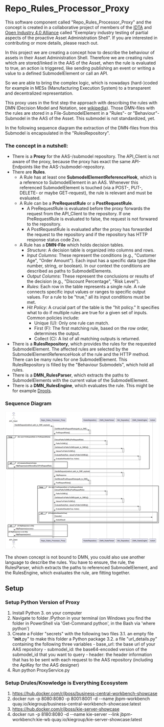 # Repo_Rules_Processor_Proxy

This software component called "Repo_Rules_Processor_Proxy" and the concept is created in a collaborative project of members of the [IDTA](https://industrialdigitaltwin.org/) and [Open Industry 4.0 Alliance](https://openindustry4.com/) called "Exemplary industry testing of partial aspects of the proactive Asset Administration Shell". If you are interested in contributing or more details, please reach out.

In this project we are creating a concept how to describe the behaviour of assets in their Asset Administration Shell. Therefore we are creating rules which are stored/linked in the AAS of the Asset, when the rule is evaluated to true, an action is triggered, like sending publishing an event or writing a value to a defined SubmodelElement or call an API.

So we are able to bring the complex logic, which is nowadays (hard-)coded for example in MESs (Manufacturing Execution System) to a transparent and decentralized representation.

This proxy uses in the first step the approach with describing the rules with DMN (Decision Model and Notation, see [wikipedia](https://en.wikipedia.org/wiki/Decision_Model_and_Notation)).
Those DMN-files with the rules are stored in a File-SubmodelElement in a "Rules"- or "Behaviour"-Submodel in the AAS of the Asset. This submodel is not standardized, yet.

In the following sequence diagram the extraction of the DMN-files from this Submodel is encapsulated in the "RulesRepository".

### The concept in a nutshell:
- There is a **Proxy** for the AAS-/submodel repository. The API_Client is not aware of the proxy, because the proxy has exact the same API-Endpoints like the AAS-/submodel-repository.
- There are **Rules**. 
    - A Rule has at least one **SubmodelElementReferenceHook**, which is a reference to SubmodelElement in an AAS. Whenever this referenced SubmodelElement is touched (via a POST-, PUT-, DELETE- or maybe GET-request), the rule is relevant and must be evaluated.
    - A Rule can be a **PreRequestRule** or a **PostRequestRule**.
        - A PreRequestRule is evaluated before the proxy forwards the request from the API_Client to the repository. If one PreRequestRule is evaluated to false, the request is not forwared to the repository.
        - A PostRequestRule is evaluated after the proxy has forwarded the request to the repository and if the repository has HTTP response status code 2xx.
    - A Rule has a **DMN-File** which holds decision tables.  
        - *Structure*: A decision table is organized into columns and rows.
        - *Input Columns*: These represent the conditions (e.g., "Customer Age", "Order Amount"). Each input has a specific data type (like number, string, or boolean). In our context the conditions are described as paths to SubmodelElements. 
        - *Output Columns*: These represent the conclusions or results of the decision (e.g., "Discount Percentage", "Risk Level").
        - *Rules*: Each row in the table represents a single rule. A rule connects specific input values or ranges to specific output values. For a rule to be "true," all its input conditions must be met.
        - *Hit Policy*: A crucial part of the table is the "hit policy." It specifies what to do if multiple rules are true for a given set of inputs. Common policies include:
            - Unique (U): Only one rule can match.
            - First (F): The first matching rule, based on the row order, determines the output.
            - Collect (C): A list of all matching outputs is returned.
- There is a **RulesRepository**, which provides the rules for the requested SubmodelElement. The affected rules are selected by the SubmodelElementReferenceHook of the rule and the HTTP method. There can be many rules for one SubmodelElement. This RulesRepository is filled by the "Behaviour Submodels", which hold all rules.
- There is a **DMN_RulesParser**, which extracts the paths to SubmodelElements with the current value of the SubmodelElement.
- There is a **DMN_RulesEngine**, which evaluates the rule. This might be for example [Drools](https://drools.org/).



### Sequence Diagram

![Rules Engine Sequence Diagram](/diagrams/RulesEngine_Sequence.png)

The shown concept is not bound to DMN, you could also use another language to describe the rules. You have to ensure, the rule, the RulesParser, which extracts the paths to referenced SubmodelElement, and the RulesEngine, which evaluates the rule, are fitting together.

## Setup

### Setup Python Version of Proxy
1. Install Python 3. on your computer
2. Navigate to folder /Python in your terminal (on Windows you find the folder in PowerShell via 'Get-Command python', in the Bash via 'where python')
3. Create a Folder "secrets" with the following two files
    3.1. an empty file "__init__.py" to make this folder a Python package
    3.2. a file "url_details.py" containing the following three variables
        - base_url: the base url of your AAS repository
        - submodel_id: the base64-encoded version of the submodel_id that you want to query
        - header: the header information that has to be sent with each request to the AAS repository (including the ApiKey for the AAS designer)
3. Run python ProxyService.py

### Setup Drules/Knowledge is Everything Ecosystem
1. https://hub.docker.com/r/jboss/business-central-workbench-showcase
2. docker run -p 8080:8080 -p 8001:8001 -d --name jbpm-workbench quay.io/kiegroup/business-central-workbench-showcase:latest
3. https://hub.docker.com/r/jboss/kie-server-showcase
4. docker run -p 8180:8080 -d --name kie-server --link jbpm-workbench:kie-wb quay.io/kiegroup/kie-server-showcase:latest
